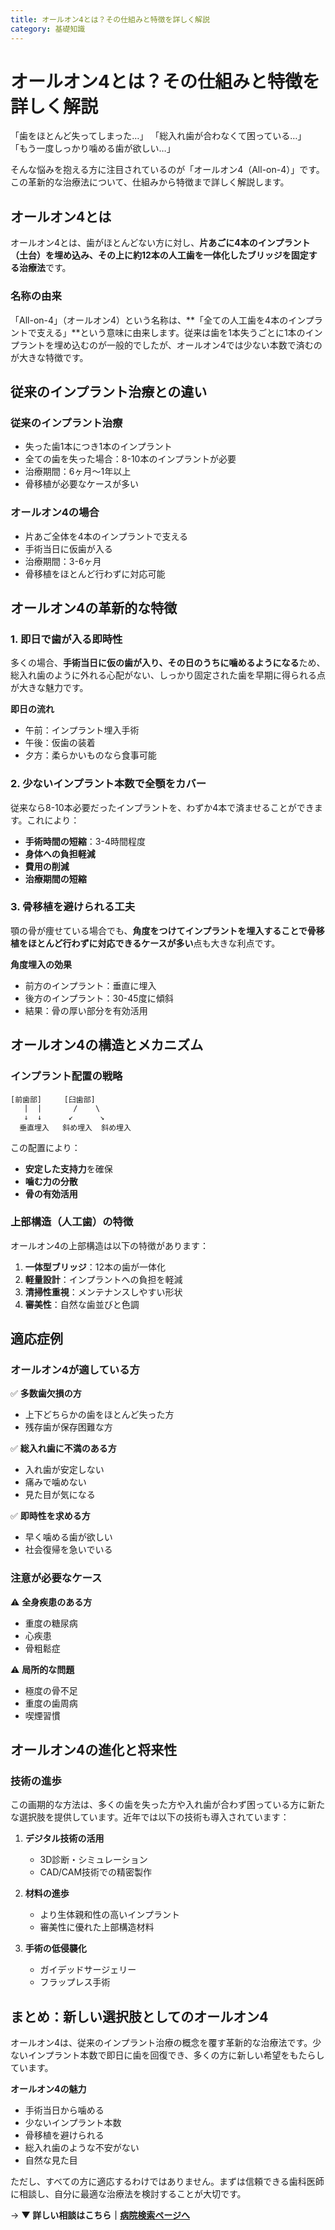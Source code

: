 ```yaml
---
title: オールオン4とは？その仕組みと特徴を詳しく解説
category: 基礎知識
---
```


# オールオン4とは？その仕組みと特徴を詳しく解説

「歯をほとんど失ってしまった…」
「総入れ歯が合わなくて困っている…」
「もう一度しっかり噛める歯が欲しい…」

そんな悩みを抱える方に注目されているのが「オールオン4（All-on-4）」です。この革新的な治療法について、仕組みから特徴まで詳しく解説します。

## オールオン4とは

オールオン4とは、歯がほとんどない方に対し、**片あごに4本のインプラント（土台）を埋め込み、その上に約12本の人工歯を一体化したブリッジを固定する治療法**です。

### 名称の由来

「All-on-4」（オールオン4）という名称は、**「全ての人工歯を4本のインプラントで支える」**という意味に由来します。従来は歯を1本失うごとに1本のインプラントを埋め込むのが一般的でしたが、オールオン4では少ない本数で済むのが大きな特徴です。

## 従来のインプラント治療との違い

### 従来のインプラント治療
- 失った歯1本につき1本のインプラント
- 全ての歯を失った場合：8-10本のインプラントが必要
- 治療期間：6ヶ月〜1年以上
- 骨移植が必要なケースが多い

### オールオン4の場合
- 片あご全体を4本のインプラントで支える
- 手術当日に仮歯が入る
- 治療期間：3-6ヶ月
- 骨移植をほとんど行わずに対応可能

## オールオン4の革新的な特徴

### 1. 即日で歯が入る即時性

多くの場合、**手術当日に仮の歯が入り、その日のうちに噛めるようになる**ため、総入れ歯のように外れる心配がない、しっかり固定された歯を早期に得られる点が大きな魅力です。

**即日の流れ**
- 午前：インプラント埋入手術
- 午後：仮歯の装着
- 夕方：柔らかいものなら食事可能

### 2. 少ないインプラント本数で全顎をカバー

従来なら8-10本必要だったインプラントを、わずか4本で済ませることができます。これにより：

- **手術時間の短縮**：3-4時間程度
- **身体への負担軽減**
- **費用の削減**
- **治療期間の短縮**

### 3. 骨移植を避けられる工夫

顎の骨が痩せている場合でも、**角度をつけてインプラントを埋入することで骨移植をほとんど行わずに対応できるケースが多い**点も大きな利点です。

**角度埋入の効果**
- 前方のインプラント：垂直に埋入
- 後方のインプラント：30-45度に傾斜
- 結果：骨の厚い部分を有効活用

## オールオン4の構造とメカニズム

### インプラント配置の戦略

```
[前歯部]     [臼歯部]
   |  |       /    \
   ↓  ↓      ↙      ↘
  垂直埋入   斜め埋入  斜め埋入
```

この配置により：
- **安定した支持力**を確保
- **噛む力の分散**
- **骨の有効活用**

### 上部構造（人工歯）の特徴

オールオン4の上部構造は以下の特徴があります：

1. **一体型ブリッジ**：12本の歯が一体化
2. **軽量設計**：インプラントへの負担を軽減
3. **清掃性重視**：メンテナンスしやすい形状
4. **審美性**：自然な歯並びと色調

## 適応症例

### オールオン4が適している方

✅ **多数歯欠損の方**
- 上下どちらかの歯をほとんど失った方
- 残存歯が保存困難な方

✅ **総入れ歯に不満のある方**
- 入れ歯が安定しない
- 痛みで噛めない
- 見た目が気になる

✅ **即時性を求める方**
- 早く噛める歯が欲しい
- 社会復帰を急いでいる

### 注意が必要なケース

⚠️ **全身疾患のある方**
- 重度の糖尿病
- 心疾患
- 骨粗鬆症

⚠️ **局所的な問題**
- 極度の骨不足
- 重度の歯周病
- 喫煙習慣

## オールオン4の進化と将来性

### 技術の進歩

この画期的な方法は、多くの歯を失った方や入れ歯が合わず困っている方に新たな選択肢を提供しています。近年では以下の技術も導入されています：

1. **デジタル技術の活用**
   - 3D診断・シミュレーション
   - CAD/CAM技術での精密製作

2. **材料の進歩**
   - より生体親和性の高いインプラント
   - 審美性に優れた上部構造材料

3. **手術の低侵襲化**
   - ガイデッドサージェリー
   - フラップレス手術

## まとめ：新しい選択肢としてのオールオン4

オールオン4は、従来のインプラント治療の概念を覆す革新的な治療法です。少ないインプラント本数で即日に歯を回復でき、多くの方に新しい希望をもたらしています。

**オールオン4の魅力**
- 手術当日から噛める
- 少ないインプラント本数
- 骨移植を避けられる
- 総入れ歯のような不安がない
- 自然な見た目

ただし、すべての方に適応するわけではありません。まずは信頼できる歯科医師に相談し、自分に最適な治療法を検討することが大切です。

→ **▼ 詳しい相談はこちら｜[病院検索ページへ](/hospitals/)**
